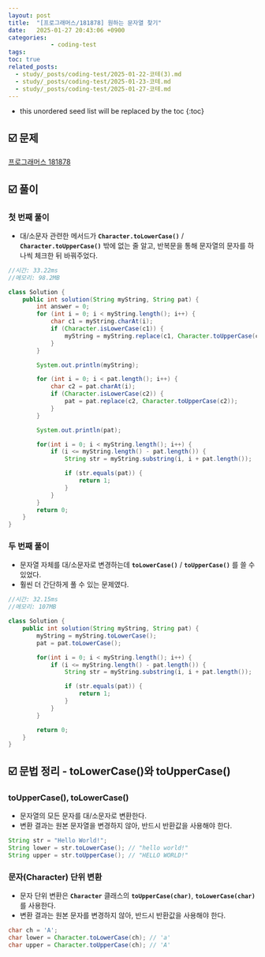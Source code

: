 ```yaml
---
layout: post
title:  "[프로그래머스/181878] 원하는 문자열 찾기"
date:   2025-01-27 20:43:06 +0900
categories: 
            - coding-test
tags:        
toc: true
related_posts:
  - study/_posts/coding-test/2025-01-22-코테(3).md
  - study/_posts/coding-test/2025-01-23-코테.md
  - study/_posts/coding-test/2025-01-27-코테.md
---
```

* this unordered seed list will be replaced by the toc
{:toc}

## ☑️ 문제

[프로그래머스 181878](https://school.programmers.co.kr/learn/courses/30/lessons/181878)

## ☑️ 풀이

### 첫 번째 풀이

- 대/소문자 관련한 메서드가 **`Character.toLowerCase()`** / **`Character.toUpperCase()`** 밖에 없는 줄 알고,  반복문을 통해 문자열의 문자를 하나씩 체크한 뒤 바꿔주었다.

```java
//시간: 33.22ms
//메모리: 98.2MB

class Solution {
    public int solution(String myString, String pat) {
        int answer = 0;
        for (int i = 0; i < myString.length(); i++) {
            char c1 = myString.charAt(i);
            if (Character.isLowerCase(c1)) {
                myString = myString.replace(c1, Character.toUpperCase(c1));
            }
        }

        System.out.println(myString);

        for (int i = 0; i < pat.length(); i++) {
            char c2 = pat.charAt(i);
            if (Character.isLowerCase(c2)) {
                pat = pat.replace(c2, Character.toUpperCase(c2));
            }
        }

        System.out.println(pat);

        for(int i = 0; i < myString.length(); i++) {
            if (i <= myString.length() - pat.length()) {
                String str = myString.substring(i, i + pat.length());

                if (str.equals(pat)) {
                    return 1;
                }
            }
        }
        return 0;
    }
}
```

### 두 번째 풀이

- 문자열 자체를 대/소문자로 변경하는데 **`toLowerCase()`** / **`toUpperCase()`** 를 쓸 수 있었다.
- 훨씬 더 간단하게 풀 수 있는 문제였다.

```java
//시간: 32.15ms
//메모리: 107MB

class Solution {
    public int solution(String myString, String pat) {
        myString = myString.toLowerCase();
        pat = pat.toLowerCase();

        for(int i = 0; i < myString.length(); i++) {
            if (i <= myString.length() - pat.length()) {
                String str = myString.substring(i, i + pat.length());

                if (str.equals(pat)) {
                    return 1;
                }
            }
        }

        return 0;
    }
}
```

## ☑️ 문법 정리 - toLowerCase()와 toUpperCase()

### toUpperCase(), toLowerCase()

- 문자열의 모든 문자를 대/소문자로 변환한다.
- 변환 결과는 원본 문자열을 변경하지 않아, 반드시 반환값을 사용해야 한다.

```java
String str = "Hello World!";
String lower = str.toLowerCase(); // "hello world!"
String upper = str.toUpperCase(); // "HELLO WORLD!"
```

### 문자(Character) 단위 변환

- 문자 단위 변환은 **`Character`** 클래스의 **`toUpperCase(char)`**, **`toLowerCase(char)`** 를 사용한다.
- 변환 결과는 원본 문자를 변경하지 않아, 반드시 반환값을 사용해야 한다.

```java
char ch = 'A';
char lower = Character.toLowerCase(ch); // 'a'
char upper = Character.toUpperCase(ch); // 'A'
```